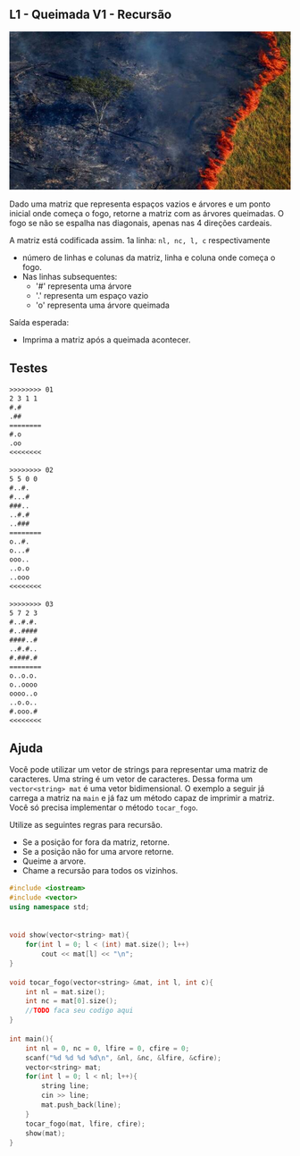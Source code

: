 ## L1 - Queimada V1 - Recursão

![](__capa.jpg)

Dado uma matriz que representa espaços vazios e árvores e um ponto inicial onde começa o fogo, retorne a matriz com as árvores queimadas. O fogo se não se espalha nas diagonais, apenas nas 4 direções cardeais.

A matriz está codificada assim.
1a linha: `nl, nc, l, c` respectivamente
-  número de linhas e colunas da matriz, linha e coluna onde começa o fogo.
- Nas linhas subsequentes:
    - '\#' representa uma árvore
    - '.' representa um espaço vazio
    - 'o' representa uma árvore queimada

Saída esperada:
- Imprima a matriz após a queimada acontecer.

## Testes

```
>>>>>>>> 01
2 3 1 1
#.#
.##
========
#.o
.oo
<<<<<<<<

>>>>>>>> 02
5 5 0 0
#..#.
#...#
###..
..#.#
..###
========
o..#.
o...#
ooo..
..o.o
..ooo
<<<<<<<<

>>>>>>>> 03
5 7 2 3
#..#.#.
#..####
####..#
..#.#..
#.###.#
========
o..o.o.
o..oooo
oooo..o
..o.o..
#.ooo.#
<<<<<<<<

```

## Ajuda

Você pode utilizar um vetor de strings para representar uma matriz de caracteres. Uma string é um vetor de caracteres. Dessa forma um `vector<string> mat` é uma vetor bidimensional. O exemplo a seguir já carrega a matriz na `main` e já faz um método capaz de imprimir a matriz. Você só precisa implementar o método `tocar_fogo`.

Utilize as seguintes regras para recursão.
- Se a posição for fora da matriz, retorne.
- Se a posição não for uma arvore retorne.
- Queime a arvore.
- Chame a recursão para todos os vizinhos.

```cpp
#include <iostream>
#include <vector>
using namespace std;


void show(vector<string> mat){
    for(int l = 0; l < (int) mat.size(); l++)
        cout << mat[l] << "\n";
}

void tocar_fogo(vector<string> &mat, int l, int c){
    int nl = mat.size();
    int nc = mat[0].size();
    //TODO faca seu codigo aqui
}

int main(){
    int nl = 0, nc = 0, lfire = 0, cfire = 0;
    scanf("%d %d %d %d\n", &nl, &nc, &lfire, &cfire);
    vector<string> mat;
    for(int l = 0; l < nl; l++){
        string line;
        cin >> line;
        mat.push_back(line);
    }
    tocar_fogo(mat, lfire, cfire);
    show(mat);
}


```
